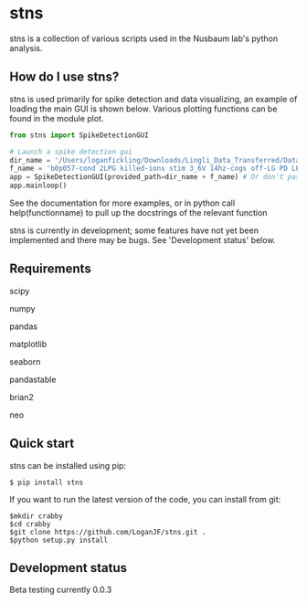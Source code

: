 # stns
stns is a collection of various scripts used in the Nusbaum lab's python analysis.

How do I use stns?
-------------
stns is used primarily for spike detection and data visualizing, an example of loading the main GUI is shown below.
Various plotting functions can be found in the module plot.

```python
from stns import SpikeDetectionGUI

# Launch a spike detection gui
dir_name = '/Users/loganfickling/Downloads/Lingli_Data_Transferred/Data/05-22-07/'
f_name = 'b0p057-cond 2LPG killed-ions stim 3_6V 14hz-cogs off-LG PD LP_export.smr'
app = SpikeDetectionGUI(provided_path=dir_name + f_name) # Or don't pass a path and enter it manually
app.mainloop()

```
See the documentation for more examples, or in python call help(functionname) to pull up the docstrings of the relevant
function

stns is currently in development; some features have not yet been implemented and there may be bugs.
See 'Development status' below.

Requirements
------------
scipy

numpy

pandas

matplotlib

seaborn

pandastable

brian2

neo


Quick start
-----------

stns can be installed using pip:

    $ pip install stns

If you want to run the latest version of the code, you can install from git:

    $mkdir crabby
    $cd crabby
    $git clone https://github.com/LoganJF/stns.git .
    $python setup.py install


Development status
------------------
Beta testing currently 0.0.3

